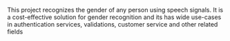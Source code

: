  This project recognizes the gender of any person using speech signals. It is a cost-effective 	solution for gender recognition and its has wide use-cases in authentication services, validations, customer 	service and other related fields
